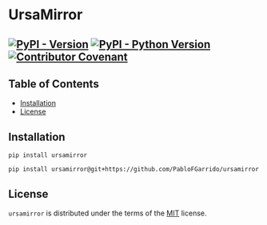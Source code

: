 # UrsaMirror

[![PyPI - Version](https://img.shields.io/pypi/v/ursamirror.svg)](https://pypi.org/project/ursamirror)
[![PyPI - Python Version](https://img.shields.io/pypi/pyversions/ursamirror.svg)](https://pypi.org/project/ursamirror)
[![Contributor Covenant](https://img.shields.io/badge/Contributor%20Covenant-2.1-4baaaa.svg)](code_of_conduct.md) 
-----

## Table of Contents

- [Installation](#installation)
- [License](#license)

## Installation

```console
pip install ursamirror
```
```console
pip install ursamirror@git+https://github.com/PabloFGarrido/ursamirror
```

## License

`ursamirror` is distributed under the terms of the [MIT](https://spdx.org/licenses/MIT.html) license.
